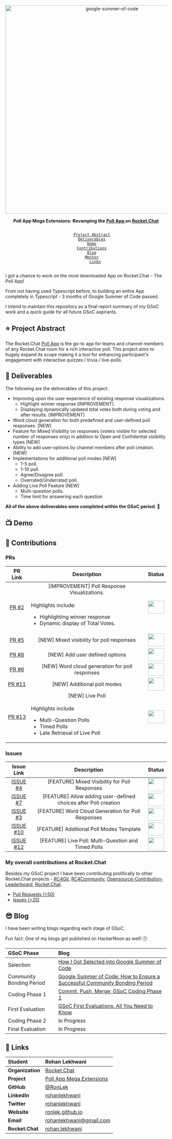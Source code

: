 <div align="center">
    <a href="https://summerofcode.withgoogle.com/projects/#6521788818784256"><img src="https://i.imgur.com/pgkUceb.png" width="650" alt="google-summer-of-code"></a>
    <br>
    <b> 
        <p>
        Poll App Mega Extensions: Revamping the <a href="https://github.com/RocketChat/rocket.chat.app-poll">Poll App </a> on <a href="https://rocket.chat/">Rocket.Chat</a>
        </p>
    </b>
</div>

<p align="center">
    <code> 
        <a href="#-project-abstract">Project Abstract</a>&nbsp;&nbsp;&nbsp;
        <a href="#-deliverables">Deliverables</a>&nbsp;&nbsp;&nbsp;
        <a href="#-demo">Demo</a>&nbsp;&nbsp;&nbsp;
        <a href="#-contributions">Contributions</a>&nbsp;&nbsp;&nbsp;
        <a href="#-blog">Blog</a>&nbsp;&nbsp;&nbsp;
        <a href="#-mentor">Mentor</a>&nbsp;&nbsp;&nbsp;
        <a href="#-links">Links</a>
    </code>
</p>

I got a chance to work on the most downloaded App on Rocket.Chat - The Poll App!

From not having used Typescript before, to building an entire App completely in Typescript - 3 months of Google Summer of Code passed.

I intend to maintain this repository as a final report summary of my GSoC work and a quick guide for all future GSoC aspirants.

## ⭐ Project Abstract

The Rocket.Chat [Poll App](https://github.com/RocketChat/rocket.chat.app-poll) is the go-to app for teams and channel members of any Rocket.Chat room for a rich interactive poll. This project aims to hugely expand its scope making it a tool for enhancing participant's engagement with interactive quizzes / trivia / live-polls.

## 🚢 Deliverables

The following are the deliverables of this project:

- Improving upon the user-experience of existing response visualizations.
  - Highlight winner response [IMPROVEMENT].
  - Displaying dynamically updated total votes both during voting and after results. [IMPROVEMENT]
- Word cloud generation for both predefined and user-defined poll responses. [NEW]
- Feature for Mixed Visibility on responses (voters visible for selected number of responses only) in addition to Open and Confidential visibility types [NEW]
- Ability to add user-options by channel members after poll creation. [NEW] 
- Implementations for additional poll modes [NEW] 
  - 1-5 poll.
  - 1-10 poll.
  - Agree/Disagree poll.
  - Overrated/Underrated poll.
- Adding Live Poll Feature [NEW]
  - Multi-question polls.
  - Time limit for answering each question

**All of the above deliverables were completed within the GSoC period. 🎉**

## 📺 Demo

<!-- TODO: Add demo videos -->

## 🚀 Contributions


### PRs

<div align="center">

| PR Link   | Description  | Status | 
| :-----------: | :------------------------------------:| :------:|
| [PR #2](https://github.com/RocketChat/rocket.chat.app-poll/pull/2) | [IMPROVEMENT] Poll Response Visualizations. <br><br> <div align="left"> Highlights include:<ul><li>Highlighting winner response</li><li>Dynamic display of Total Votes.</li><div> | <img src="https://i.imgur.com/tskv8MM.png" width=50 height=40> |
| [PR #5](https://github.com/RocketChat/rocket.chat.app-poll/pull/5) | [NEW] Mixed visibility for poll responses | <img src="https://i.imgur.com/tskv8MM.png" width=50 height=40> |
| [PR #8](https://github.com/RocketChat/rocket.chat.app-poll/pull/8) | [NEW] Add user defined options | <img src="https://i.imgur.com/tskv8MM.png" width=50 height=40> |
| [PR #6](https://github.com/RocketChat/rocket.chat.app-poll/pull/6) | [NEW] Word cloud generation for poll responses | <img src="https://i.imgur.com/1r1keCi.png" width=50 height=40> |
| [PR #11](https://github.com/RocketChat/rocket.chat.app-poll/pull/11) | [NEW] Additional poll modes | <img src="https://i.imgur.com/1r1keCi.png" width=50 height=40>
| [PR #13](https://github.com/RocketChat/rocket.chat.app-poll/pull/13) | [NEW] Live Poll <br><br> <div align="left"> Highlights include <ul><li>Multi-Question Polls</li><li>Timed Polls</li><li>Late Retrieval of Live Poll</li></ul> | <img src="https://i.imgur.com/1r1keCi.png" width=50 height=40> |

</div>

### Issues
    

<div align="center">
    
| Issue Link   | Description  | Status | 
| :-----------: | :------------------------------------:| :------:|
| [ISSUE #4](https://github.com/RocketChat/rocket.chat.app-poll/issues/4) | [FEATURE] Mixed Visibility for Poll Responses | <img src="https://i.imgur.com/ihaDyZS.png" width=50 height=40> |
| [ISSUE #7](https://github.com/RocketChat/rocket.chat.app-poll/issues/7) | [FEATURE] Allow adding user-defined choices after Poll creation | <img src="https://i.imgur.com/ihaDyZS.png" width=50 height=40> |
| [ISSUE #3](https://github.com/RocketChat/rocket.chat.app-poll/issues/3) | [FEATURE] Word Cloud Generation for Poll Responses | <img src="https://i.imgur.com/1r1keCi.png" width=50 height=40> |
| [ISSUE #10](https://github.com/RocketChat/rocket.chat.app-poll/issues/10) | [FEATURE] Additional Poll Modes Template | <img src="https://i.imgur.com/1r1keCi.png" width=50 height=40> |
| [ISSUE #12](https://github.com/RocketChat/rocket.chat.app-poll/issues/12) | [FEATURE] Live Poll: Multi-Question and Timed Polls | <img src="https://i.imgur.com/1r1keCi.png" width=50 height=40>

</div>
    
### My overall contributions at Rocket.Chat
    
Besides my GSoC project I have been contributing prolifically to other Rocket.Chat projects - [RC4Git](https://github.com/RocketChat/RC4Community), [RC4Community](https://github.com/RonLek/RC4Community), [Opensource-Contribution-Leaderboard](https://github.com/RocketChat/Opensource-Contribution-Leaderboard), [Rocket.Chat](https://github.com/RocketChat/Rocket.Chat).
    
- [Pull Requests (>50)](https://github.com/pulls?q=is:pr+org:RocketChat+author:RonLek)
- [Issues (>25)](https://github.com/issues?q=is:issue+org:RocketChat+author:RonLek)
    
## 😎 Blog
    
I have been writing blogs regarding each stage of GSoC. 

Fun fact: One of my blogs got published on HackerNoon as well! 🕕
    
| **GSoC Phase** | Blog |
|:--------------------|:-------------------|
| Selection | [How I Got Selected into Google Summer of Code](https://rohanlekhwani.medium.com/how-i-got-selected-into-google-summer-of-code-e3db8bbaeb56) |
| Community Bonding Period | [Google Summer of Code: How to Ensure a Successful Community Bonding Period](https://rohanlekhwani.medium.com/google-summer-of-code-how-to-ensure-a-successful-community-bonding-period-605a5147ee20) |
| Coding Phase 1 | [Commit, Push, Merge: GSoC Coding Phase 1](https://rohanlekhwani.medium.com/commit-push-merge-gsoc-coding-phase-6b6c6daf8229) |
| First Evaluation | [GSoC First Evaluations: All You Need to Know](https://rohanlekhwani.medium.com/gsoc-first-evaluations-all-you-need-to-know-18f89ff2676a) |
| Coding Phase 2 | In Progress |
| Final Evaluation | In Progress |
    
## 🔗 Links
    
<div align="center">

| **Student** | Rohan Lekhwani |
|:--------------------|:-------------------|
| **Organization** | [Rocket.Chat](https://rocket.chat/) |
| **Project** | [Poll App Mega Extensions](https://summerofcode.withgoogle.com/projects/#6521788818784256) |
| **GitHub** | [@RonLek](https://github.com/RonLek) |
| **LinkedIn** | [rohanlekhwani](https://www.linkedin.com/in/rohanlekhwani) |
| **Twitter** | [rohanlekhwani](https://www.twitter.com/rohanlekhwani) |
| **Website** | [ronlek.github.io](https://ronlek.github.io) |
| **Email** | <a href="mailto:rohanlekhwani@gmail.com">rohanlekhwani@gmail.com</a> |
| **Rocket.Chat** | [rohan.lekhwani](https://open.rocket.chat/direct/rohan.lekhwani) |
    
</div>
